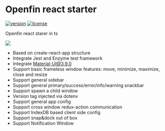 # Openfin react starter
[![version][version-badge]][CHANGELOG] [![license][license-badge]][LICENSE]

Openfin react starer in ts

![](https://albertleigh.github.io/openfin-react-latest/img/screenshoot.gif)

* Based on create-react-app structure
* Integrate Jest and Enzyme test framework
* Integrate Material-UI@3.9.0
* Support basic frameless window features: move, minimize, maximize, close and resize
* Support general sidebar
* Support general primary/success/error/info/warning snackbar
* Support spawn a child window
* Version tag injected via dotenv
* Support general app config
* Support cross window redux-action communication
* Support IndexDB based client side config
* Support snap&dock out of box
* Support Notification Window

[LICENSE]: ./LICENSE.md
[CHANGELOG]: ./CHANGELOG.md

[version-badge]: https://img.shields.io/badge/version-0.35.20-blue.svg
[license-badge]: https://img.shields.io/badge/license-MIT-blue.svg